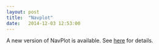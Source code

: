 ```yaml
---
layout: post
title:  "Navplot"
date:   2014-12-03 12:53:00
---
```


A new version of NavPlot is available. See [here]({{site-url}}/navplot) for
details.
